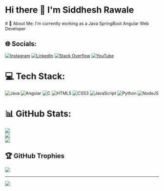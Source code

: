 

<!--
**Siddhesh-Rawale/Siddhesh-Rawale** is a ✨ _special_ ✨ repository because its `README.md` (this file) appears on your GitHub profile.

Here are some ideas to get you started:

- 🔭 I’m currently working on ...
- 🌱 I’m currently learning ...
- 👯 I’m looking to collaborate on ...
- 🤔 I’m looking for help with ...
- 💬 Ask me about ...
- 📫 How to reach me: ...
- 😄 Pronouns: ...
- ⚡ Fun fact: ...
-->
<h1>Hi there 👋 I'm Siddhesh Rawale</h1>
# 💫 About Me:
I'm currently working as a Java SpringBoot Angular Web Developer<br>


## 🌐 Socials:
[![Instagram](https://img.shields.io/badge/Instagram-%23E4405F.svg?logo=Instagram&logoColor=white)](https://www.instagram.com/siddhesh_rawale/) [![LinkedIn](https://img.shields.io/badge/LinkedIn-%230077B5.svg?logo=linkedin&logoColor=white)](https://www.linkedin.com/in/siddheshrawale) [![Stack Overflow](https://img.shields.io/badge/-Stackoverflow-FE7A16?logo=stack-overflow&logoColor=white)](https://stackoverflow.com/users/22468996/curiouscoder) [![YouTube](https://img.shields.io/badge/YouTube-%23FF0000.svg?logo=YouTube&logoColor=white)](https://www.youtube.com/@siddheshrawale) 

# 💻 Tech Stack:
![Java](https://img.shields.io/badge/java-%23ED8B00.svg?style=for-the-badge&logo=java&logoColor=white) ![Angular](https://img.shields.io/badge/angular-%23DD0031.svg?style=for-the-badge&logo=angular&logoColor=white) ![C](https://img.shields.io/badge/c-%2300599C.svg?style=for-the-badge&logo=c&logoColor=white) ![HTML5](https://img.shields.io/badge/html5-%23E34F26.svg?style=for-the-badge&logo=html5&logoColor=white) ![CSS3](https://img.shields.io/badge/css3-%231572B6.svg?style=for-the-badge&logo=css3&logoColor=white) ![JavaScript](https://img.shields.io/badge/javascript-%23323330.svg?style=for-the-badge&logo=javascript&logoColor=%23F7DF1E) ![Python](https://img.shields.io/badge/python-3670A0?style=for-the-badge&logo=python&logoColor=ffdd54) ![NodeJS](https://img.shields.io/badge/node.js-6DA55F?style=for-the-badge&logo=node.js&logoColor=white) 

# 📊 GitHub Stats:
![](https://github-readme-stats.vercel.app/api?username=Siddhesh-Rawale&theme=dark&hide_border=false&include_all_commits=true&count_private=false)<br/>
![](https://github-readme-streak-stats.herokuapp.com/?user=Siddhesh-Rawale&theme=dark&hide_border=false)<br/>
![](https://github-readme-stats.vercel.app/api/top-langs/?username=Siddhesh-Rawale&theme=dark&hide_border=false&include_all_commits=true&count_private=false&layout=compact)

## 🏆 GitHub Trophies
![](https://github-profile-trophy.vercel.app/?username=Siddhesh-Rawale&theme=radical&no-frame=false&no-bg=false&margin-w=4)

---
[![](https://visitcount.itsvg.in/api?id=Siddhesh-Rawale&icon=2&color=8)](https://visitcount.itsvg.in)

<!-- Proudly created with GPRM ( https://gprm.itsvg.in ) -->
